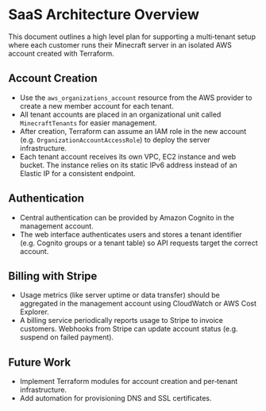 # SaaS Architecture Overview

This document outlines a high level plan for supporting a multi‑tenant setup where each customer runs their Minecraft server in an isolated AWS account created with Terraform.

## Account Creation
- Use the `aws_organizations_account` resource from the AWS provider to create a new member account for each tenant.
- All tenant accounts are placed in an organizational unit called `MinecraftTenants` for easier management.
- After creation, Terraform can assume an IAM role in the new account (e.g. `OrganizationAccountAccessRole`) to deploy the server infrastructure.
- Each tenant account receives its own VPC, EC2 instance and web bucket. The instance relies on its static IPv6 address instead of an Elastic IP for a consistent endpoint.

## Authentication
- Central authentication can be provided by Amazon Cognito in the management account.
- The web interface authenticates users and stores a tenant identifier (e.g. Cognito groups or a tenant table) so API requests target the correct account.

## Billing with Stripe
- Usage metrics (like server uptime or data transfer) should be aggregated in the management account using CloudWatch or AWS Cost Explorer.
- A billing service periodically reports usage to Stripe to invoice customers. Webhooks from Stripe can update account status (e.g. suspend on failed payment).

## Future Work
- Implement Terraform modules for account creation and per‑tenant infrastructure.
- Add automation for provisioning DNS and SSL certificates.
